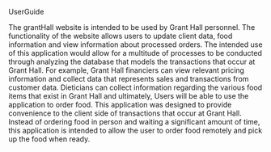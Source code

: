 UserGuide

The grantHall website is intended to be used by Grant Hall personnel. The functionality of the website allows users to update client data, food information and view information about processed orders. The intended use of this application would allow for a multitude of processes to be conducted through analyzing the database that models the transactions that occur at Grant Hall.
  For example, Grant Hall financiers can view relevant pricing information and collect data that represents sales and transactions from customer data. Dieticians can collect information regarding the various food items that exist in Grant Hall and ultimately, Users will be able to use the application to order food.
  This application was designed to provide convenience to the client side of transactions that occur at Grant Hall. Instead of ordering food in person and waiting a significant amount of time, this application is intended to allow the user to order food remotely and pick up the food when ready.
